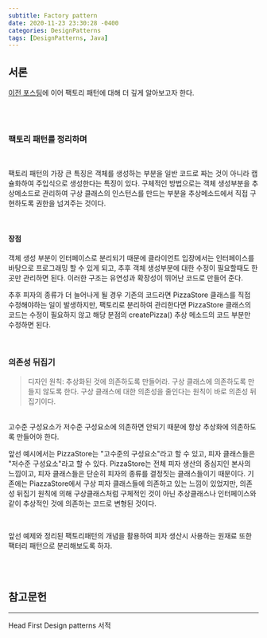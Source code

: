 ```yaml
---
subtitle: Factory pattern
date: 2020-11-23 23:30:28 -0400
categories: DesignPatterns
tags: [DesignPatterns, Java]
---
```


## 서론
[이전 포스팅](https://junstar17.github.io/front-end/2020/11/12/Design-Patterns-%ED%8C%A9%ED%86%A0%EB%A6%AC-%ED%8C%A8%ED%84%B4%EC%9D%B4%EB%9E%80-(2).html)에 이어 팩토리 패턴에 대해 더 깊게 알아보고자 한다.

<br><br>

### 팩토리 패턴를 정리하며
<br>

팩토리 패턴의 가장 큰 특징은 객체를 생성하는 부분을 일반 코드로 짜는 것이 아니라 캡슐화하여 주입식으로 생성한다는 특징이 있다. 구체적인 방법으로는 객체 생성부분을 추상메소드로 관리하여 구상 클래스의 인스턴스를 만드는 부분을 추상메소드에서 직접 구현하도록 권한을 넘겨주는 것이다.

<br>

#### 장점

객체 생성 부분이 인터페이스로 분리되기 때문에 클라이언트 입장에서는 인터페이스를 바탕으로 프로그래밍 할 수 있게 되고, 추후 객체 생성부분에 대한 수정이 필요할때도 한 곳만 관리하면 된다. 이러한 구조는 유연성과 확장성이 뛰어난 코드로 만들어 준다.

추후 피자의 종류가 더 늘어나게 될 경우 기존의 코드라면 PizzaStore 클래스를 직접 수정해야하는 일이 발생하지만, 팩토리로 분리하여 관리한다면 PizzaStore 클래스의 코드는 수정이 필요하지 않고 해당 분점의 createPizza() 추상 메소드의 코드 부분만 수정하면 된다.

<br>

### 의존성 뒤집기

> 디자인 원칙: 추상화된 것에 의존하도록 만들어라. 구상 클래스에 의존하도록 만들지 않도록 한다. 구상 클래스에 대한 의존성을 줄인다는 원칙이 바로 의존성 뒤집기이다.

<br>
고수준 구성요소가 저수준 구성요소에 의존하면 안되기 때문에 항상 추상화에 의존하도록 만들어야 한다.

앞선 예시에서는 PizzaStore는 "고수준의 구성요소"라고 할 수 있고, 피자 클래스들은 "저수준 구성요소"라고 할 수 있다. PizzaStore는 전체 피자 생산의 중심지인 본사의 느낌이고, 피자 클래스들은 단순히 피자의 종류를 결정짓는 클래스들이기 때문이다. 기존에는 PiazzaStore에서 구상 피자 클래스들에 의존하고 있는 느낌이 있었지만,
의존성 뒤집기 원칙에 의해 구상클래스처럼 구체적인 것이 아닌 추상클래스나 인터페이스와 같이 추상적인 것에 의존하는 코드로 변형된 것이다.

<br>

앞선 예제와 정리된 팩토리패턴의 개념을 활용하여
피자 생산시 사용하는 원재료 또한 팩터리 패턴으로 분리해보도록 하자.

<br><br>

## 참고문헌 

<hr>

Head First Design patterns 서적
